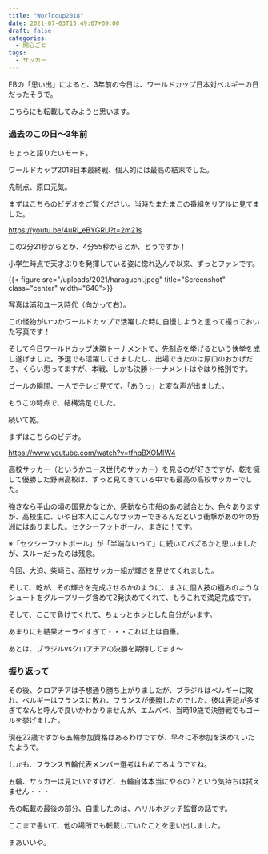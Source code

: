 ```yaml
---
title: "Worldcup2018"
date: 2021-07-03T15:49:07+09:00
draft: false
categories:
  - 関心ごと
tags:
  - サッカー
---
```


FBの「思い出」によると、3年前の今日は、ワールドカップ日本対ベルギーの日だったそうで。

こちらにも転載してみようと思います。

### 過去のこの日〜3年前

ちょっと語りたいモード。

ワールドカップ2018日本最終戦、個人的には最高の結末でした。

先制点、原口元気。

まずはこちらのビデオをご覧ください。当時たまたまこの番組をリアルに見てました。

https://youtu.be/4uRI_eBYGRU?t=2m21s

この2分21秒からとか、4分55秒からとか、どうですか！

小学生時点で天才ぶりを発揮している姿に惚れ込んで以来、ずっとファンです。

{{< figure src="/uploads/2021/haraguchi.jpeg" title="Screenshot" class="center" width="640">}}

写真は浦和ユース時代（向かって右）。

この怪物がいつかワールドカップで活躍した時に自慢しようと思って撮っておいた写真です！

そして今日ワールドカップ決勝トーナメントで、先制点を挙げるという快挙を成し遂げました。予選でも活躍してきましたし、出場できたのは原口のおかげだろ、くらい思ってますが、本戦、しかも決勝トーナメントはやはり格別です。

ゴールの瞬間、一人でテレビ見てて、「あうっ」と変な声が出ました。

もうこの時点で、結構満足でした。

続いて乾。

まずはこちらのビデオ。

https://www.youtube.com/watch?v=tfhqBXOMIW4

高校サッカー（というかユース世代のサッカー）を見るのが好きですが、乾を擁して優勝した野洲高校は、ずっと見てきている中でも最高の高校サッカーでした。

強さなら平山の頃の国見かなとか、感動なら市船のあの試合とか、色々ありますが、高校生に、いや日本人にこんなサッカーできるんだという衝撃があの年の野洲にはありました。セクシーフットボール、まさに！です。

※「セクシーフットボール」が「半端ないって」に続いてバズるかと思いましたが、スルーだったのは残念。

今回、大迫、柴崎ら、高校サッカー組が輝きを見せてくれました。

そして、乾が、その輝きを完成させるかのように、まさに個人技の極みのようなシュートをグループリーグ含めて2発決めてくれて、もうこれで満足完成です。

そして、ここで負けてくれて、ちょっとホッとした自分がいます。

あまりにも結果オーライすぎて・・・これ以上は自重。

あとは、ブラジルvsクロアチアの決勝を期待してます～

### 振り返って

その後、クロアチアは予想通り勝ち上がりましたが、ブラジルはベルギーに敗れ、ベルギーはフランスに敗れ、フランスが優勝したのでした。彼は表記が多すぎてなんと呼んで良いかわかりませんが、エムバペ、当時19歳で決勝戦でもゴールを挙げました。

現在22歳ですから五輪参加資格はあるわけですが、早々に不参加を決めていたたようで。

しかも、フランス五輪代表メンバー選考はもめてるようですね。

五輪、サッカーは見たいですけど、五輪自体本当にやるの？という気持ちは拭えません・・・

先の転載の最後の部分、自重したのは、ハリルホジッチ監督の話です。

ここまで書いて、他の場所でも転載していたことを思い出しました。

まあいいや。
